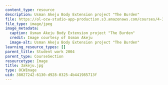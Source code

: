 ```yaml
---
content_type: resource
description: Usman Akeju Body Extension project "The Burden"
file: https://ol-ocw-studio-app-production.s3.amazonaws.com/courses/4-301-introduction-to-the-visual-arts-spring-2007/380272426130d92803254b441985713f_3akeju.jpg
file_type: image/jpeg
image_metadata:
  caption: Usman Akeju Body Extension project "The Burden"
  credit: Image courtesy of Usman Akeju
  image-alt: Usman Akeju Body Extension project "The Burden"
learning_resource_types: []
parent_title: Student work 2004
parent_type: CourseSection
resourcetype: Image
title: 3akeju.jpg
type: OCWImage
uid: 38027242-6130-d928-0325-4b441985713f
---
```


